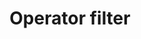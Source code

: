 ---
posted: true
guid: "AEE9F115-EB9E-4356-A0A0-DE45945BD824"
title: "Operator filter"
description: "OpenSea requires all new NFT projects to enforce on-chain creator fees, but is this anticompetitive in an illegal or legal way? Explore the perspective, motivation, and implementation of NFT royalties in this episode of Community Service Hour."
pubDate: "Tue, 29 Nov 2022 18:00:00 -0500"
itunes-explicit: "no"
itunes-episode: 52
itunes-episodeType: full

# More info
youtube-full: https://youtu.be/BVA1lnYpfdk
discussion: https://twitter.com/fulldecent/status/1597742406392504320

# Timeline
timeline:
  - seconds: 0
    title: Intro
  - seconds: 42
    title: "OpenSea's requirement to block marketplaces"
  - seconds: 72
    title: "What is OpenSea's perspective"
  - seconds: 186
    title: "How does it work?"
  - seconds: 346
    title: "Will's OPED"
  - seconds: 486
    title: "What is OpenSea's motivation"
  - seconds: 508
    title: "Is this the Web3 we want?"
  - seconds: 513
    title: "Dot says it 100x better than me"
  - seconds: 670
    title: "A trick for making NFTs cheaper"


# Timeline
timeline:
# USE CODEX TO CONVERT YOUTUBE FORMAT TO REQUIRED FORMAT HERE

# File information
enclosure-url: "https://media.phor.net/csh/2022-11-29-episode-52.m4a"
enclosure-length: 23128281
enclosure-type: "audio/x-m4a"
itunes-duration: 1068

# CSH information
badges: []
---